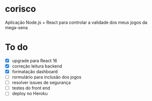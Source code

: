 # corisco
Aplicação Node.js + React para controlar a validade dos meus jogos da mega-sena

# To do
- [x] upgrade para React 16
- [x] correção leitura backend
- [x] formatação dashboard
- [ ] rormulário para inclusão dos jogos
- [ ] resolver issues de segurança
- [ ] testes do front end
- [ ] deploy no Heroku